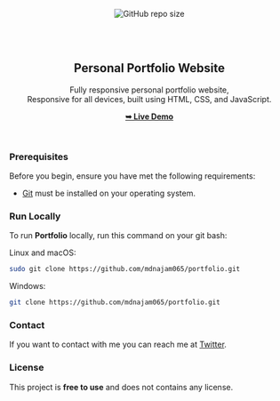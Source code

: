 <div align="center">
  

  ![GitHub repo size](https://img.shields.io/github/repo-size/mdnajam065/portfolio)


  <br />
  <br />

  <h2 align="center">Personal Portfolio Website</h2>

  Fully responsive personal portfolio website, <br />Responsive for all devices, built using HTML, CSS, and JavaScript.

  <a href="https://najamuddin-portfolio.netlify.app/"><strong>➥ Live Demo</strong></a>

</div>

<br />

### Prerequisites

Before you begin, ensure you have met the following requirements:

* [Git](https://git-scm.com/downloads "Download Git") must be installed on your operating system.

### Run Locally

To run **Portfolio** locally, run this command on your git bash:

Linux and macOS:

```bash
sudo git clone https://github.com/mdnajam065/portfolio.git
```

Windows:

```bash
git clone https://github.com/mdnajam065/portfolio.git
```

### Contact


If you want to contact with me you can reach me at [Twitter]("NULL").


### License

This project is **free to use** and does not contains any license.
